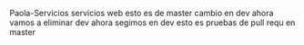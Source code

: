 Paola-Servicios
servicios web
esto es de master
cambio en dev
ahora vamos a eliminar dev
ahora segimos en dev
esto es pruebas de pull requ
en master
